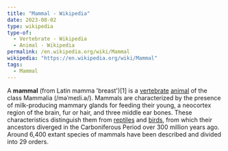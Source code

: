 ```yaml
---
title: "Mammal - Wikipedia"
date: 2023-08-02
type: wikipedia
type-of:
  - Vertebrate - Wikipedia
  - Animal - Wikipedia
permalink: /en.wikipedia.org/wiki/Mammal
wikipedia: "https://en.wikipedia.org/wiki/Mammal"
tags:
  - Mammal
---
```

A **mammal** (from Latin mamma 'breast')[1] is a [vertebrate](/en.wikipedia.org/wiki/Vertebrate) [animal](/en.wikipedia.org/wiki/Animal) of the class Mammalia (/məˈmeɪli.ə/). Mammals are characterized by the presence of milk-producing mammary glands for feeding their young, a neocortex region of the brain, fur or hair, and three middle ear bones. These characteristics distinguish them from [reptiles](/en.wikipedia.org/wiki/Reptile) and [birds](/en.wikipedia.org/wiki/Bird), from which their ancestors diverged in the Carboniferous Period over 300 million years ago. Around 6,400 extant species of mammals have been described and divided into 29 orders.